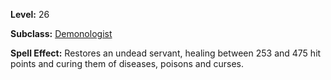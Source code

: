 <!-- TITLE: Spell: Touch Of Health -->
<!-- SUBTITLE:  -->

**Level:** 26

**Subclass:** [Demonologist](demonologist)

**Spell Effect:** Restores an undead servant, healing between 253 and 475 hit points and curing them of diseases, poisons and curses.
